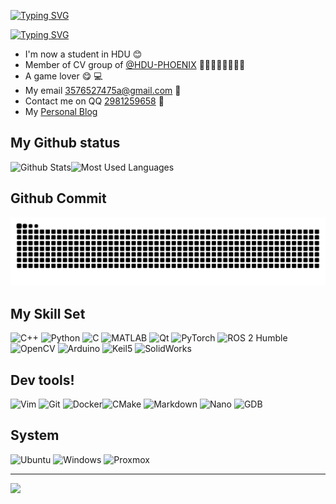 [![Typing SVG](https://readme-typing-svg.demolab.com?font=Fira+Code&size=27&pause=800&color=9fe3ed&width=435&lines=Welcome+to+my+profile)](https://git.io/typing-svg)

[![Typing SVG](https://readme-typing-svg.demolab.com?font=Fira+Code&size=30&pause=800&color=9fe3ed&width=435&lines=Hi+there+!+It's+SillyBeee+👋)](https://git.io/typing-svg) 
- I'm now a student in HDU :blush:
- Member of CV group of [@HDU-PHOENIX](https://github.com/HDU-PHOENIX)   🥵🥵🥵🥵🥵🥵🥵🥵
- A game lover  :yum: 💻
- My email 3576527475a@gmail.com  📧
- Contact me on QQ [2981259658](1)  🐧
- My [Personal Blog](https://sillybeee.github.io/)
## My Github status
![Github Stats](https://github-readme-stats.vercel.app/api?username=SillyBeee&show_icons=true&theme=dark&count_private=true)![Most Used Languages](https://github-readme-stats.vercel.app/api/top-langs/?username=SillyBeee&theme=dark&layout=compact)
## Github Commit
<picture>
  <source media="(prefers-color-scheme: dark)" srcset="https://raw.githubusercontent.com/SillyBeee/SillyBeee/output/github-contribution-grid-snake-dark.svg">
  <source media="(prefers-color-scheme: light)" srcset="https://raw.githubusercontent.com/SillyBeee/SillyBeee/output/github-contribution-grid-snake.svg">
  <img alt="github contribution grid snake animation" src="https://raw.githubusercontent.com/SillyBeee/SillyBeee/output/github-contribution-grid-snake.svg">
</picture>




<!--START_SECTION:waka-->
<!--END_SECTION:waka-->
## My Skill Set

![C++](https://img.shields.io/badge/C++-00599C?logo=c%2B%2B&logoColor=white)
![Python](https://img.shields.io/badge/Python-3776AB?logo=python&logoColor=white)
![C](https://img.shields.io/badge/C-A8B9CC?logo=c&logoColor=white)
![MATLAB](https://img.shields.io/badge/MATLAB-R2023a-blue?logo=mathworks&logoColor=white)
![Qt](https://img.shields.io/badge/-Qt-41CD52?style=plastic&logo=qt&logoColor=white)
![PyTorch](https://img.shields.io/badge/PyTorch-EE4C2C?logo=pytorch&logoColor=white)
![ROS 2 Humble](https://img.shields.io/badge/ROS_2-Humble-58A6FF?logo=ros&logoColor=white)
![OpenCV](https://img.shields.io/badge/OpenCV-5C3EE8?logo=opencv&logoColor=white)
![Arduino](https://img.shields.io/badge/Arduino-00979D?logo=arduino&logoColor=white)
![Keil5](https://img.shields.io/badge/-Keil%205-5A4E39?logo=keil&logoColor=white)
![SolidWorks](https://img.shields.io/badge/-SolidWorks-FF0000?logo=solidworks&logoColor=white)




## Dev tools!
![Vim](https://img.shields.io/badge/Vim-019733?logo=vim&logoColor=white)
![Git](https://img.shields.io/badge/-Git-F05032?style=flat-square&logo=git&logoColor=white)
![Docker](https://img.shields.io/badge/-Docker-2496ED?style=flat-square&logo=docker&logoColor=white)![CMake](https://img.shields.io/badge/CMake-064F8C?logo=cmake&logoColor=white)
![Markdown](https://img.shields.io/badge/Markdown-000000?logo=markdown&logoColor=white)
![Nano](https://img.shields.io/badge/Nano-4A90E2?logo=gnu&logoColor=white)
![GDB](https://img.shields.io/badge/GDB-Debugger-blue)

## System
![Ubuntu](https://img.shields.io/badge/Ubuntu-E95420?logo=ubuntu&logoColor=white)
![Windows](https://img.shields.io/badge/Windows-0078D4?logo=windows&logoColor=white)
![Proxmox](https://img.shields.io/badge/Proxmox-Virtualization-orange?logo=proxmox&logoColor=white)


----------







![](https://img.shields.io/badge/Made%20with-Markdown-1f425f.svg)
